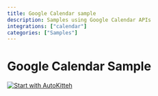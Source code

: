 ```yaml
---
title: Google Calendar sample
description: Samples using Google Calendar APIs
integrations: ["calendar"]
categories: ["Samples"]
---
```


# Google Calendar Sample

[![Start with AutoKitteh](https://autokitteh.com/assets/autokitteh-badge.svg)](https://app.autokitteh.cloud/template?name=samples/google/calendar)
